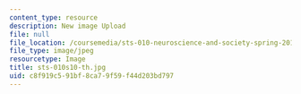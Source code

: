 ```yaml
---
content_type: resource
description: New image Upload
file: null
file_location: /coursemedia/sts-010-neuroscience-and-society-spring-2010/c8f919c591bf8ca79f59f44d203bd797_sts-010s10-th.jpg
file_type: image/jpeg
resourcetype: Image
title: sts-010s10-th.jpg
uid: c8f919c5-91bf-8ca7-9f59-f44d203bd797
---
```

